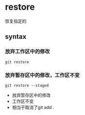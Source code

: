 # restore

恢复指定的

## syntax

### 放弃工作区中的修改

`git restore`

### 放弃暂存区中的修改，工作区不变

`git restore --staged`

- 放弃暂存区中的修改
- 工作区不变
- 相当于取消了git add .